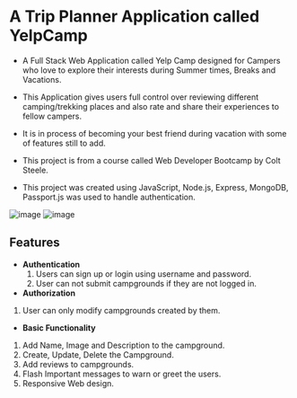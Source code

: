 # A Trip Planner Application called YelpCamp
- A Full Stack Web Application called Yelp Camp designed for Campers who love to explore their interests during Summer times, Breaks and Vacations. 
- This Application gives users full control over reviewing different camping/trekking places and also rate and share their experiences to fellow campers. 
- It is in process of becoming your best friend during vacation with some of features still to add. 

- This project is from a course called Web Developer Bootcamp by Colt Steele.
- This project was created using JavaScript, Node.js, Express, MongoDB, Passport.js was used to handle authentication.

![image](https://user-images.githubusercontent.com/56622258/191196367-1c7bad54-342b-4105-b612-2cdd2865bbe1.png)
![image](https://user-images.githubusercontent.com/56622258/191202797-6ae77508-573f-4b19-b047-cae7bbc24aa7.png)

## Features
- **Authentication**
  1. Users can sign up or login using username and password.
  2. User can not submit campgrounds if they are not logged in.
-  **Authorization**
  1. User can only modify campgrounds created by them.
-  **Basic Functionality**
  1. Add Name, Image and Description to the campground.
  2. Create, Update, Delete the Campground.
  3. Add reviews to campgrounds.
  4. Flash Important messages to warn or greet the users.
  5. Responsive Web design.

